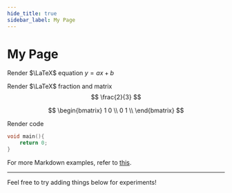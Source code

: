 ```yaml
---
hide_title: true
sidebar_label: My Page
---
```


# My Page

Render $\LaTeX$ equation
$y = ax + b$

Render $\LaTeX$ fraction and matrix
$$
\frac{2}{3}
$$

$$
\begin{bmatrix}
1 0 \\
0 1 \\
\end{bmatrix}
$$

Render code

``` cpp title="main.cpp"
void main(){
    return 0;
}
```

For more Markdown examples, refer to [this](./doc1.md).



----



Feel free to try adding things below for experiments!
